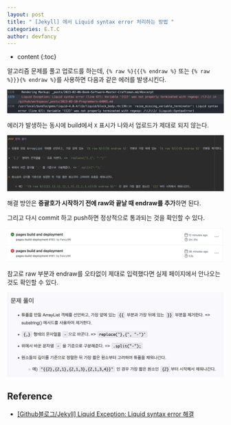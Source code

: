 ```yaml
---
layout: post
title: " [Jekyll] 에서 Liquid syntax error 처리하는 방법 "
categories: E.T.C
author: devfancy
---
```

* content
{:toc}


알고리즘 문제를 풀고 업로드를 하는데, `{% raw %}{{{% endraw %}` 또는 `{% raw %}}}{% endraw %}`를 사용하면 다음과 같은 에러를 발생시킨다.

![](/assets/img/etc/etc-liquid-syntax-error-1.png)

에러가 발생하는 동시에 build에서 `X` 표시가 나와서 업로드가 제대로 되지 않는다.

![](/assets/img/etc/etc-liquid-syntax-error-2.png)

해결 방안은 **중괄호가 시작하기 전에 raw와 끝날 때 endraw를 추가**하면 된다.

그리고 다시 commit 하고 push하면 정상적으로 통과되는 것을 확인할 수 있다.

![](/assets/img/etc/etc-liquid-syntax-error-3.png)

참고로 raw 부분과 endraw를 오타없이 제대로 입력했다면 실제 페이지에서 안나오는 것도 확인할 수 있다.

![](/assets/img/etc/etc-liquid-syntax-error-4.png)


## Reference

* [[Github블로그/Jekyll] Liquid Exception: Liquid syntax error 해결](https://iamheesoo.github.io/blog/gitblog-sol-jekyll02)